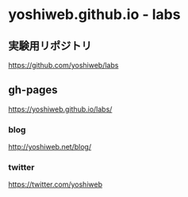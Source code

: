 # yoshiweb.github.io - labs


## 実験用リポジトリ
https://github.com/yoshiweb/labs

## gh-pages
https://yoshiweb.github.io/labs/

### blog
http://yoshiweb.net/blog/

### twitter
https://twitter.com/yoshiweb
